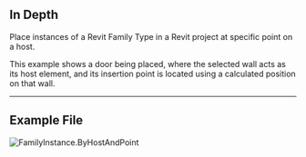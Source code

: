 ## In Depth
Place instances of a Revit Family Type in a Revit project at specific point on a host.

This example shows a door being placed, where the selected wall acts as its host element, and its insertion point is located using a calculated position on that wall.

___
## Example File

![FamilyInstance.ByHostAndPoint](./Revit.Elements.FamilyInstance.ByHostAndPoint_img.jpg)
